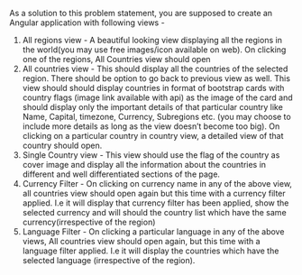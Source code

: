 As a solution to this problem statement, you are supposed to create an Angular
application with following views -
1) All regions view - A beautiful looking view displaying all the regions in the
world(you may use free images/icon available on web). On clicking one of the
regions, All Countries view should open
2) All countries view - This should display all the countries of the selected
region. There should be option to go back to previous view as well. This view
should should display countries in format of bootstrap cards with country flags
(image link available with api) as the image of the card and should display only
the important details of that particular country like Name, Capital, timezone,
Currency, Subregions etc. (you may choose to include more details as long as
the view doesn’t become too big). On clicking on a particular country in country
view, a detailed view of that country should open.
3) Single Country view - This view should use the flag of the country as cover
image and display all the information about the countries in different and well
differentiated sections of the page.
4) Currency Filter - On clicking on currency name in any of the above view, all
countries view should open again but this time with a currency filter applied. I.e
it will display that currency filter has been applied, show the selected currency
and will should the country list which have the same currency(irrespective of the
region)
5) Language Filter - On clicking a particular language in any of the above views,
All countries view should open again, but this time with a language filter applied.
I.e it will display the countries which have the selected language (irrespective of
the region).
